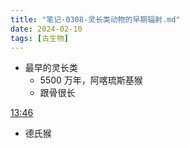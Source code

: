```yaml
---
title: "笔记-0308-灵长类动物的早期辐射.md"
date: 2024-02-10
tags: [古生物]
---
```

- 最早的灵长类
	- 5500 万年，阿喀琉斯基猴
	- 跟骨很长

[13:46](https://www.bilibili.com/video/BV1Ev411t7bZ/?share_source=copy_web&vd_source=155b0962e337cd0aca5fa8a72810cca5#t=826.939657)
- 德氏猴
